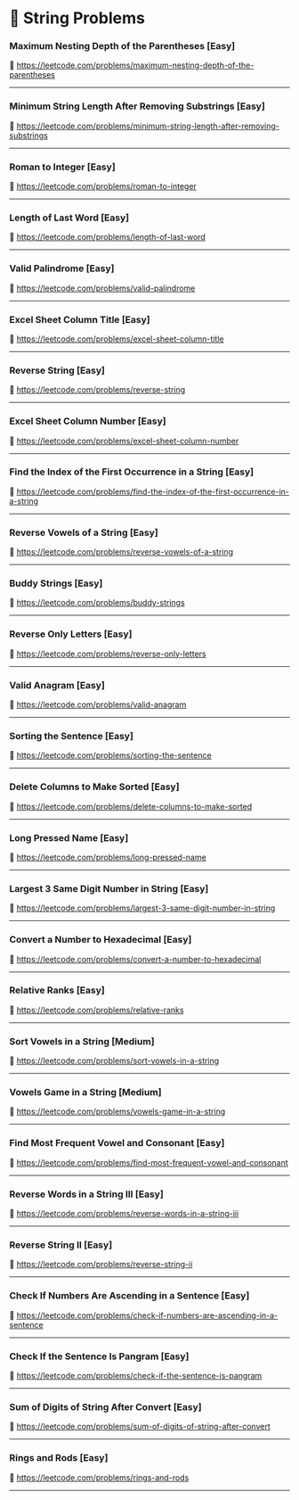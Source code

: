 # 🔗 String Problems

### Maximum Nesting Depth of the Parentheses [Easy]

🔗 https://leetcode.com/problems/maximum-nesting-depth-of-the-parentheses

---

### Minimum String Length After Removing Substrings [Easy]

🔗 https://leetcode.com/problems/minimum-string-length-after-removing-substrings

---

### Roman to Integer [Easy]

🔗 https://leetcode.com/problems/roman-to-integer

---

### Length of Last Word [Easy]

🔗 https://leetcode.com/problems/length-of-last-word

---

### Valid Palindrome [Easy]

🔗 https://leetcode.com/problems/valid-palindrome

---

### Excel Sheet Column Title [Easy]

🔗 https://leetcode.com/problems/excel-sheet-column-title

---

### Reverse String [Easy]

🔗 https://leetcode.com/problems/reverse-string

---

### Excel Sheet Column Number [Easy]

🔗 https://leetcode.com/problems/excel-sheet-column-number

---

### Find the Index of the First Occurrence in a String [Easy]

🔗 https://leetcode.com/problems/find-the-index-of-the-first-occurrence-in-a-string

---

### Reverse Vowels of a String [Easy]

🔗 https://leetcode.com/problems/reverse-vowels-of-a-string

---

### Buddy Strings [Easy]

🔗 https://leetcode.com/problems/buddy-strings

---

### Reverse Only Letters [Easy]

🔗 https://leetcode.com/problems/reverse-only-letters

---

### Valid Anagram [Easy]

🔗 https://leetcode.com/problems/valid-anagram

---

### Sorting the Sentence [Easy]

🔗 https://leetcode.com/problems/sorting-the-sentence

---

### Delete Columns to Make Sorted [Easy]

🔗 https://leetcode.com/problems/delete-columns-to-make-sorted

---

### Long Pressed Name [Easy]

🔗 https://leetcode.com/problems/long-pressed-name

---

### Largest 3 Same Digit Number in String [Easy]

🔗 https://leetcode.com/problems/largest-3-same-digit-number-in-string

---

### Convert a Number to Hexadecimal [Easy]

🔗 https://leetcode.com/problems/convert-a-number-to-hexadecimal

---

### Relative Ranks [Easy]

🔗 https://leetcode.com/problems/relative-ranks

---

### Sort Vowels in a String [Medium]

🔗 https://leetcode.com/problems/sort-vowels-in-a-string

---

### Vowels Game in a String [Medium]

🔗 https://leetcode.com/problems/vowels-game-in-a-string

---

### Find Most Frequent Vowel and Consonant [Easy]

🔗 https://leetcode.com/problems/find-most-frequent-vowel-and-consonant

---

### Reverse Words in a String III [Easy]

🔗 https://leetcode.com/problems/reverse-words-in-a-string-iii

---

### Reverse String II [Easy]

🔗 https://leetcode.com/problems/reverse-string-ii

---

### Check If Numbers Are Ascending in a Sentence [Easy]

🔗 https://leetcode.com/problems/check-if-numbers-are-ascending-in-a-sentence

---

### Check If the Sentence Is Pangram [Easy]

🔗 https://leetcode.com/problems/check-if-the-sentence-is-pangram

---

### Sum of Digits of String After Convert [Easy]

🔗 https://leetcode.com/problems/sum-of-digits-of-string-after-convert

---

### Rings and Rods [Easy]

🔗 https://leetcode.com/problems/rings-and-rods

---
